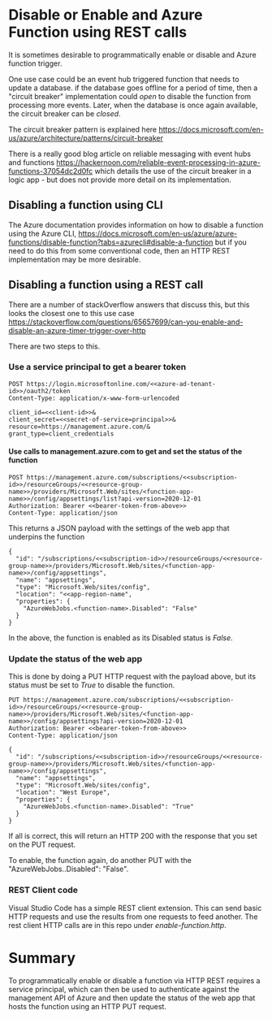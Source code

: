 # Disable or Enable and Azure Function using REST calls

It is sometimes desirable to programmatically enable or disable and Azure function trigger. 

One use case could be an event hub triggered function that needs to update a database. if the database goes offline for a period of time, then a "circuit breaker" implementation could *open* to disable the function from processing more events. Later, when the database is once again available, the circuit breaker can be *closed*.

The circuit breaker pattern is explained here https://docs.microsoft.com/en-us/azure/architecture/patterns/circuit-breaker

There is a really good blog article on reliable messaging with event hubs and functions https://hackernoon.com/reliable-event-processing-in-azure-functions-37054dc2d0fc which details the use of the circuit breaker in a logic app - but does not provide more detail on its implementation.

## Disabling a function using CLI
The Azure documentation provides information on how to disable a function using the Azure CLI, https://docs.microsoft.com/en-us/azure/azure-functions/disable-function?tabs=azurecli#disable-a-function but if you need to do this from some conventional code, then an HTTP REST implementation may be more desirable.

## Disabling a function using a REST call
There are a number of stackOverflow answers that discuss this, but this looks the closest one to this use case https://stackoverflow.com/questions/65657699/can-you-enable-and-disable-an-azure-timer-trigger-over-http

There are two steps to this.

### Use a service principal to get a bearer token
```
POST https://login.microsoftonline.com/<<azure-ad-tenant-id>>/oauth2/token
Content-Type: application/x-www-form-urlencoded

client_id=<<client-id>>&
client_secret=<<secret-of-service=principal>>&
resource=https://management.azure.com/&
grant_type=client_credentials
```

#### Use calls to management.azure.com to get and set the status of the function
```
POST https://management.azure.com/subscriptions/<<subscription-id>>/resourceGroups/<<resource-group-name>>/providers/Microsoft.Web/sites/<function-app-name>>/config/appsettings/list?api-version=2020-12-01
Authorization: Bearer <<bearer-token-from-above>>
Content-Type: application/json
```

This returns a JSON payload with the settings of the web app that underpins the function
```
{
  "id": "/subscriptions/<<subscription-id>>/resourceGroups/<<resource-group-name>>/providers/Microsoft.Web/sites/<function-app-name>>/config/appsettings",
  "name": "appsettings",
  "type": "Microsoft.Web/sites/config",
  "location": "<<app-region-name",
  "properties": {
    "AzureWebJobs.<function-name>.Disabled": "False"
  }
}
```

In the above, the function is enabled as its Disabled status is *False*.

### Update the status of the web app
This is done by doing a PUT HTTP request with the payload above, but its status must be set to *True* to disable the function.

```
PUT https://management.azure.com/subscriptions/<<subscription-id>>/resourceGroups/<<resource-group-name>>/providers/Microsoft.Web/sites/<function-app-name>>/config/appsettings?api-version=2020-12-01
Authorization: Bearer <<bearer-token-from-above>>
Content-Type: application/json

{
  "id": "/subscriptions/<<subscription-id>>/resourceGroups/<<resource-group-name>>/providers/Microsoft.Web/sites/<function-app-name>>/config/appsettings",
  "name": "appsettings",
  "type": "Microsoft.Web/sites/config",
  "location": "West Europe",
  "properties": {
    "AzureWebJobs.<function-name>.Disabled": "True"
  }
}
```

If all is correct, this will return an HTTP 200 with the response that you set on the PUT request.

To enable, the function again, do another PUT with the "AzureWebJobs.<function-name>.Disabled": "False".

 ### REST Client code
 Visual Studio Code has a simple REST client extension. This can send basic HTTP requests and use the results from one requests to feed another. The rest client HTTP calls are in this repo under *enable-function.http*.
  
# Summary
  To programmatically enable or disable a function via HTTP REST requires a service principal, which can then be used to authenticate against the management API of Azure and then update the status of the web app that hosts the function using an HTTP PUT request.
